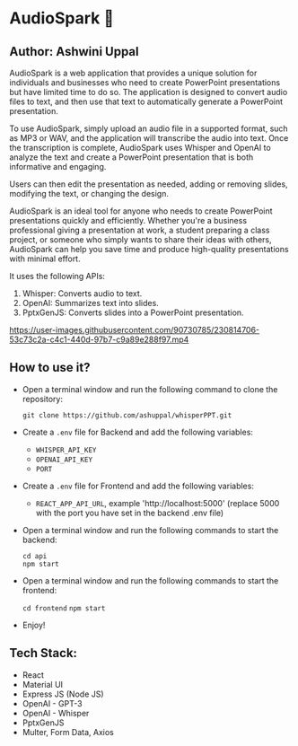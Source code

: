 # AudioSpark 🎤

## Author: Ashwini Uppal

AudioSpark is a web application that provides a unique solution for individuals and businesses who need to create PowerPoint presentations but have limited time to do so. The application is designed to convert audio files to text, and then use that text to automatically generate a PowerPoint presentation.

To use AudioSpark, simply upload an audio file in a supported format, such as MP3 or WAV, and the application will transcribe the audio into text. Once the transcription is complete, AudioSpark uses Whisper and OpenAI to analyze the text and create a PowerPoint presentation that is both informative and engaging.

Users can then edit the presentation as needed, adding or removing slides, modifying the text, or changing the design.

AudioSpark is an ideal tool for anyone who needs to create PowerPoint presentations quickly and efficiently. Whether you're a business professional giving a presentation at work, a student preparing a class project, or someone who simply wants to share their ideas with others, AudioSpark can help you save time and produce high-quality presentations with minimal effort.


It uses the following APIs:

1. Whisper: Converts audio to text.
2. OpenAI: Summarizes text into slides.
3. PptxGenJS: Converts slides into a PowerPoint presentation.

https://user-images.githubusercontent.com/90730785/230814706-53c73c2a-c4c1-440d-97b7-c9a89e288f97.mp4

## How to use it?

- Open a terminal window and run the following command to clone the repository:

    `git clone https://github.com/ashuppal/whisperPPT.git`
    
- Create a `.env` file for Backend and add the following variables:

    - `WHISPER_API_KEY`
    - `OPENAI_API_KEY`
    - `PORT`
    
- Create a `.env` file for Frontend and add the following variables:

    - `REACT_APP_API_URL`, example 'http://localhost:5000' (replace 5000 with the port you have set in the backend .env file)
    
- Open a terminal window and run the following commands to start the backend:

    `cd api`  
    `npm start` 
    
- Open a terminal window and run the following commands to start the frontend:

    `cd frontend`
    `npm start`
    
- Enjoy! 


## Tech Stack:

- React
- Material UI
- Express JS (Node JS)
- OpenAI - GPT-3
- OpenAI - Whisper
- PptxGenJS
- Multer, Form Data, Axios



